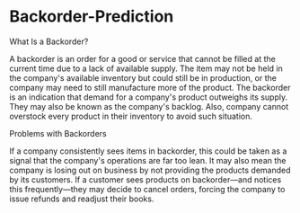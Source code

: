 # Backorder-Prediction

What Is a Backorder?

A backorder is an order for a good or service that cannot be filled at the current time due to a lack of available supply. The item may not be held in the company's available inventory but could still be in production, or the company may need to still manufacture more of the product.
The backorder is an indication that demand for a company's product outweighs its supply. They may also be known as the company's backlog. Also, company cannot overstock every product in their inventory to avoid such situation.

Problems with Backorders

If a company consistently sees items in backorder, this could be taken as a signal that the company's operations are far too lean. It may also mean the company is losing out on business by not providing the products demanded by its customers. If a customer sees products on backorder—and notices this frequently—they may decide to cancel orders, forcing the company to issue refunds and readjust their books.
